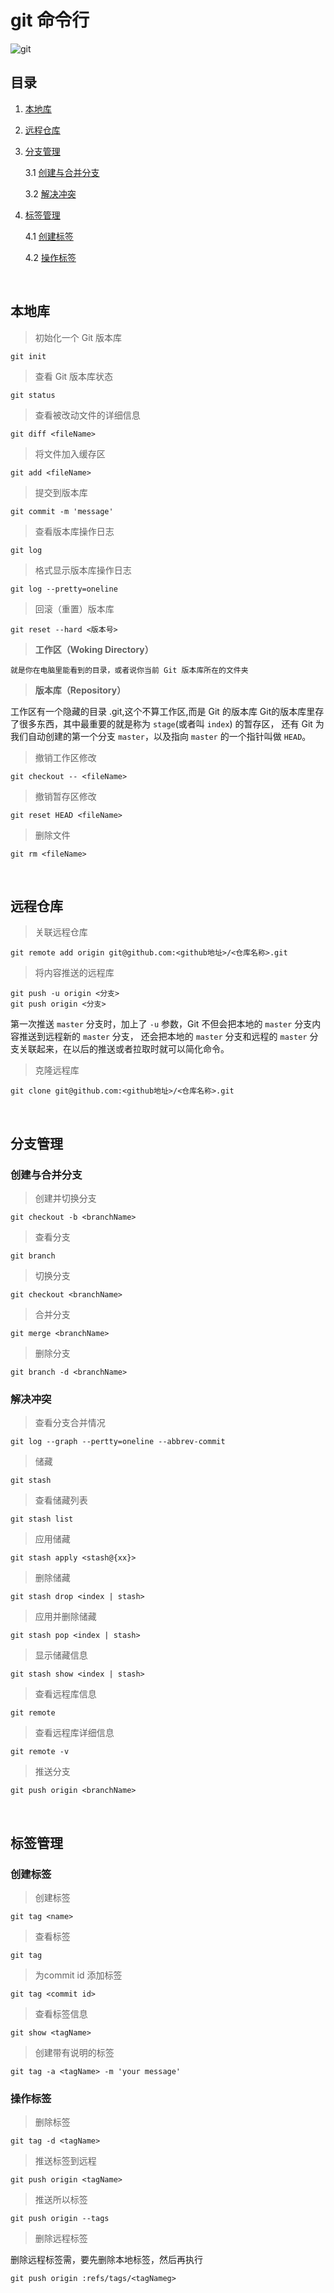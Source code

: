 # git 命令行

![git](https://cloud.githubusercontent.com/assets/17583395/23828785/ddc1ef96-0717-11e7-8d47-26c0556dbdb5.jpeg)

## 目录
  1.  [本地库](##本地库)

  2.  [远程仓库](#远程仓库)

  3.  [分支管理](#分支管理)

      3.1 [创建与合并分支](#创建与合并分支)

      3.2 [解决冲突](#解决冲突)

  4.  [标签管理](#标签管理)

      4.1 [创建标签](#创建标签)

      4.2 [操作标签](#操作标签)

<br/>

## 本地库

>初始化一个 Git 版本库

    git init

>查看 Git 版本库状态

    git status

>查看被改动文件的详细信息

    git diff <fileName>

>将文件加入缓存区

    git add <fileName>

>提交到版本库

    git commit -m 'message'

>查看版本库操作日志

    git log

>格式显示版本库操作日志

    git log --pretty=oneline

>回滚（重置）版本库

    git reset --hard <版本号>

>**工作区（Woking Directory）**

    就是你在电脑里能看到的目录，或者说你当前 Git 版本库所在的文件夹

>**版本库（Repository）**

  工作区有一个隐藏的目录 .git,这个不算工作区,而是 Git 的版本库
  Git的版本库里存了很多东西，其中最重要的就是称为 `stage`(或者叫 `index`) 的暂存区，
  还有 Git 为我们自动创建的第一个分支 `master`，以及指向 `master` 的一个指针叫做 `HEAD`。

>撤销工作区修改

    git checkout -- <fileName>

>撤销暂存区修改

    git reset HEAD <fileName>

>删除文件

    git rm <fileName>

<br/>

## 远程仓库

>关联远程仓库

    git remote add origin git@github.com:<github地址>/<仓库名称>.git

>将内容推送的远程库

    git push -u origin <分支>
    git push origin <分支>

  第一次推送 `master` 分支时，加上了 `-u` 参数，Git 不但会把本地的 `master` 分支内容推送到远程新的 `master` 分支，
  还会把本地的 `master` 分支和远程的 `master` 分支关联起来，在以后的推送或者拉取时就可以简化命令。

>克隆远程库

    git clone git@github.com:<github地址>/<仓库名称>.git

<br/>

## 分支管理

### 创建与合并分支

>创建并切换分支

    git checkout -b <branchName>

>查看分支

    git branch

>切换分支

    git checkout <branchName>

>合并分支

    git merge <branchName>

>删除分支

    git branch -d <branchName>

### 解决冲突

>查看分支合并情况

    git log --graph --pertty=oneline --abbrev-commit

>储藏

    git stash

>查看储藏列表

    git stash list

>应用储藏

    git stash apply <stash@{xx}>

>删除储藏

    git stash drop <index | stash>

>应用并删除储藏

    git stash pop <index | stash>

>显示储藏信息

    git stash show <index | stash>

>查看远程库信息

    git remote

>查看远程库详细信息

    git remote -v

>推送分支

    git push origin <branchName>
<br/>

## 标签管理

### 创建标签

>创建标签

    git tag <name>

>查看标签

    git tag

>为commit id 添加标签

    git tag <commit id>

>查看标签信息

    git show <tagName>

>创建带有说明的标签

    git tag -a <tagName> -m 'your message'

### 操作标签

>删除标签

    git tag -d <tagName>


>推送标签到远程

    git push origin <tagName>

>推送所以标签

    git push origin --tags

>删除远程标签

  删除远程标签需，要先删除本地标签，然后再执行

    git push origin :refs/tags/<tagNameg>
